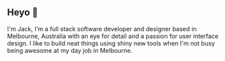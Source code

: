 ## Heyo 👋

I'm Jack, I'm a full stack software developer and designer based in Melbourne,
Australia with an eye for detail and a passion for user interface design. I like
to build neat things using shiny new tools when I'm not busy being awesome at my
day job in Melbourne.
